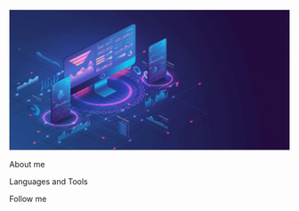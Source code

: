 ![Header](https://github.com/ivancosta1/ivancosta1/blob/main/assets/NoPath-Copy-8.png)

About me

Languages and Tools

Follow me